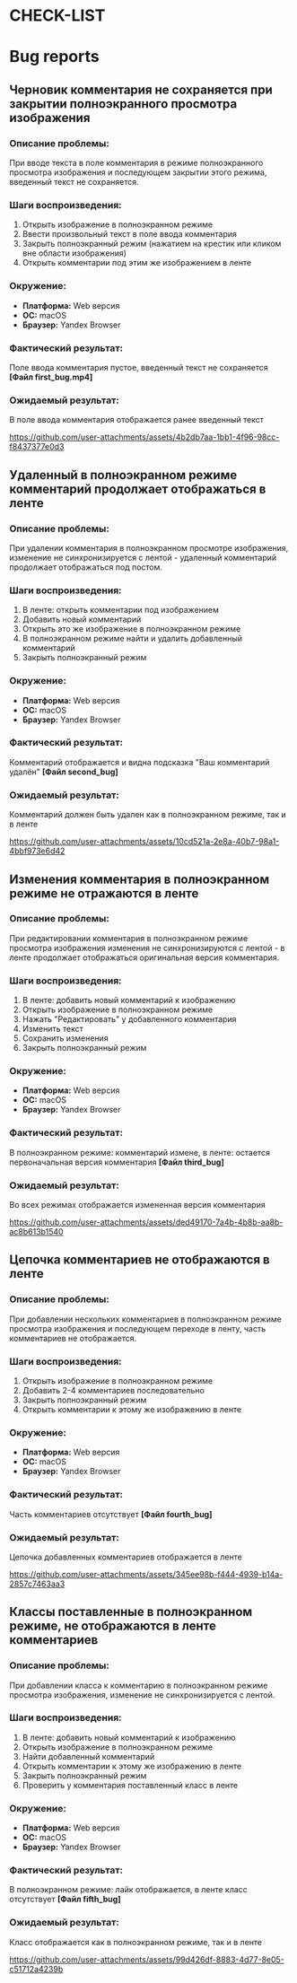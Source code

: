 # CHECK-LIST

# Bug reports

## Черновик комментария не сохраняется при закрытии полноэкранного просмотра изображения

### Описание проблемы:
При вводе текста в поле комментария в режиме полноэкранного просмотра изображения и последующем закрытии этого режима, введенный текст не сохраняется.

### Шаги воспроизведения:
1. Открыть изображение в полноэкранном режиме
2. Ввести произвольный текст в поле ввода комментария
3. Закрыть полноэкранный режим (нажатием на крестик или кликом вне области изображения)
4. Открыть комментарии под этим же изображением в ленте

### Окружение: 
* **Платформа:** Web версия
* **ОС:** macOS
* **Браузер:** Yandex Browser 


### Фактический результат:
Поле ввода комментария пустое, введенный текст не сохраняется **[Файл first_bug.mp4]**

### Ожидаемый результат:
В поле ввода комментария отображается ранее введенный текст 

https://github.com/user-attachments/assets/4b2db7aa-1bb1-4f96-98cc-f8437377e0d3


## Удаленный в полноэкранном режиме комментарий продолжает отображаться в ленте

### Описание проблемы:
При удалении комментария в полноэкранном просмотре изображения, изменение не синхронизируется с лентой - удаленный комментарий продолжает отображаться под постом.
### Шаги воспроизведения:
1. В ленте: открыть комментарии под изображением
2. Добавить новый комментарий
3. Открыть это же изображение в полноэкранном режиме
4. В полноэкранном режиме найти и удалить добавленный комментарий
5. Закрыть полноэкранный режим 

### Окружение: 
* **Платформа:** Web версия
* **ОС:** macOS
* **Браузер:** Yandex Browser 


### Фактический результат:
Комментарий отображается и видна подсказка "Ваш комментарий удалён"  **[Файл second_bug]**

### Ожидаемый результат:
Комментарий должен быть удален как в полноэкранном режиме, так и в ленте

https://github.com/user-attachments/assets/10cd521a-2e8a-40b7-98a1-4bbf973e6d42


## Изменения комментария в полноэкранном режиме не отражаются в ленте

### Описание проблемы:
При редактировании комментария в полноэкранном режиме просмотра изображения изменения не синхронизируются с лентой - в ленте продолжает отображаться оригинальная версия комментария.

### Шаги воспроизведения:
1. В ленте: добавить новый комментарий к изображению
2. Открыть изображение в полноэкранном режиме
3. Нажать "Редактировать" у добавленного комментария
4. Изменить текст
5. Сохранить изменения
6. Закрыть полноэкранный режим

### Окружение: 
* **Платформа:** Web версия
* **ОС:** macOS
* **Браузер:** Yandex Browser 


### Фактический результат:
В полноэкранном режиме: комментарий измене, в ленте: остается первоначальная версия комментария  **[Файл third_bug]**

### Ожидаемый результат:
Во всех режимах отображается измененная версия комментария

https://github.com/user-attachments/assets/ded49170-7a4b-4b8b-aa8b-ac8b613b1540


## Цепочка комментариев не отображаются в ленте

### Описание проблемы:
При добавлении нескольких комментариев в полноэкранном режиме просмотра изображения и последующем переходе в ленту, часть комментариев не отображается. 

### Шаги воспроизведения:
1. Открыть изображение в полноэкранном режиме
2. Добавить 2-4 комментариев последовательно
3. Закрыть полноэкранный режим
4. Открыть комментарии к этому же изображению в ленте

### Окружение: 
* **Платформа:** Web версия
* **ОС:** macOS
* **Браузер:** Yandex Browser 


### Фактический результат:
Часть комментариев отсутствует  **[Файл fourth_bug]**

### Ожидаемый результат:
Цепочка добавленных комментариев отображается в ленте

https://github.com/user-attachments/assets/345ee98b-f444-4939-b14a-2857c7463aa3


## Классы поставленные в полноэкранном режиме, не отображаются в ленте комментариев

### Описание проблемы:
При добавлении класса к комментарию в полноэкранном режиме просмотра изображения, изменение не синхронизируется с лентой.

### Шаги воспроизведения:
1. В ленте: добавить новый комментарий к изображению
2. Открыть изображение в полноэкранном режиме
3. Найти добавленный комментарий
4. Открыть комментарии к этому же изображению в ленте
5. Закрыть полноэкранный режим
6. Проверить у комментария поставленный класс в ленте

### Окружение: 
* **Платформа:** Web версия
* **ОС:** macOS
* **Браузер:** Yandex Browser 


### Фактический результат:
В полноэкранном режиме: лайк отображается, в ленте класс отсутствует **[Файл fifth_bug]**  

### Ожидаемый результат:
Класс отображается как в полноэкранном режиме, так и в ленте 

https://github.com/user-attachments/assets/99d426df-8883-4d77-8e05-c51712a4239b

